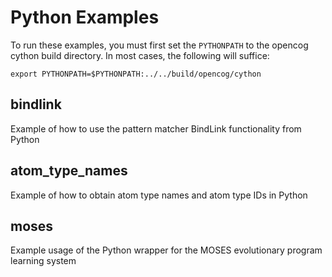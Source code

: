 Python Examples
===============

To run these examples, you must first set the `PYTHONPATH` to the
opencog cython build directory.  In most cases, the following will
suffice:

```
export PYTHONPATH=$PYTHONPATH:../../build/opencog/cython
```


## bindlink 

Example of how to use the pattern matcher BindLink functionality from Python

## atom_type_names 

Example of how to obtain atom type names and atom type IDs in Python

## moses

Example usage of the Python wrapper for the MOSES evolutionary program
learning system

